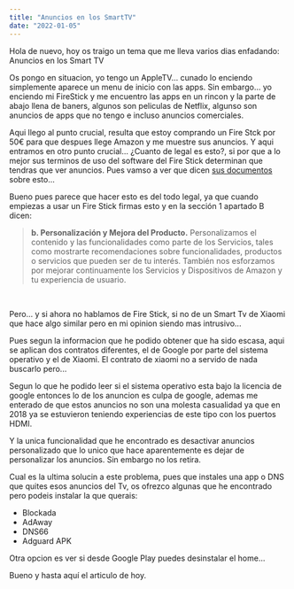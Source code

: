 ```yaml
---
title: "Anuncios en los SmartTV"
date: "2022-01-05"
---
```


Hola de nuevo, hoy os traigo un tema que me lleva varios dias enfadando: Anuncios en los Smart TV

Os pongo en situacion, yo tengo un AppleTV... cunado lo enciendo simplemente aparece un menu de inicio con las apps. Sin embargo... yo enciendo mi FireStick y me encuentro las apps en un rincon y la parte de abajo llena de baners, algunos son peliculas de Netflix, algunso son anuncios de apps que no tengo e incluso anuncios comerciales.

Aqui llego al punto crucial, resulta que estoy comprando un Fire Stck por 50€ para que despues llege Amazon y me muestre sus anuncios. Y aqui entramos en otro punto crucial... ¿Cuanto de legal es esto?, si por que a lo mejor sus terminos de uso del software del Fire Stick determinan que tendras que ver anuncios. Pues vamso a ver que dicen [sus documentos](https://www.amazon.es/gp/help/customer/display.html?nodeId=202002080) sobre esto...

Bueno pues parece que hacer esto es del todo legal, ya que cuando empiezas a usar un Fire Stick firmas esto y en la sección 1 apartado B dicen:

> **b. Personalización y Mejora del Producto.** Personalizamos el contenido y las funcionalidades como parte de los Servicios, tales como mostrarte recomendaciones sobre funcionalidades, productos o servicios que pueden ser de tu interés. También nos esforzamos por mejorar continuamente los Servicios y Dispositivos de Amazon y tu experiencia de usuario.

 

Pero... y si ahora no hablamos de Fire Stick, si no de un Smart Tv de Xiaomi que hace algo similar pero en mi opinion siendo mas intrusivo...

Pues segun la informacion que he podido obtener que ha sido escasa, aqui se aplican dos contratos diferentes, el de Google por parte del sistema operativo y el de Xiaomi. El contrato de xiaomi no a servido de nada buscarlo pero...

Segun lo que he podido leer si el sistema operativo esta bajo la licencia de google entonces lo de los anuncion es culpa de google, ademas me enterado de que estos anuncios no son una molesta casualidad ya que en 2018 ya se estuvieron teniendo experiencias de este tipo con los puertos HDMI.

Y la unica funcionalidad que he encontrado es desactivar anuncios personalizado que lo unico que hace aparentemente es dejar de personalizar los anuncios. Sin embargo no los retira.

Cual es la ultima solucin a este problema, pues que instales una app o DNS que quites esos anuncios del Tv, os ofrezco algunas que he encontrado pero podeis instalar la que querais:

- Blockada
- AdAway
- DNS66
- Adguard APK

Otra opcion es ver si desde Google Play puedes desinstalar el home...

Bueno y hasta aquí el articulo de hoy.
